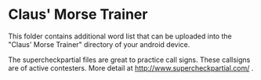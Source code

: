 Claus' Morse Trainer
====================

This folder contains additional word list that can be uploaded into the "Claus' Morse Trainer" directory of your android device.

The supercheckpartial files are great to practice call signs.  These callsigns are of active contesters.  More detail at http://www.supercheckpartial.com/ .